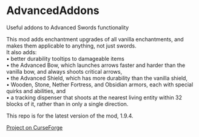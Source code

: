 # AdvancedAddons
Useful addons to Advanced Swords functionality

This mod adds enchantment upgrades of all vanilla enchantments, and makes them applicable to anything, not just swords.<br/>
It also adds:<br/>
• better durability tooltips to damageable items<br/>
• the Advanced Bow, which launches arrows faster and harder than the vanilla bow, and always shoots critical arrows,<br/>
• the Advanced Shield, which has more durability than the vanilla shield,<br/>
• Wooden, Stone, Nether Fortress, and Obsidian armors, each with special quirks and abilities, and<br/>
• a tracking dispenser that shoots at the nearest living entity within 32 blocks of it, rather than in only a single direction.

This repo is for the latest version of the mod, 1.9.4.

[Project on CurseForge](http://minecraft.curseforge.com/projects/advanced-addons)